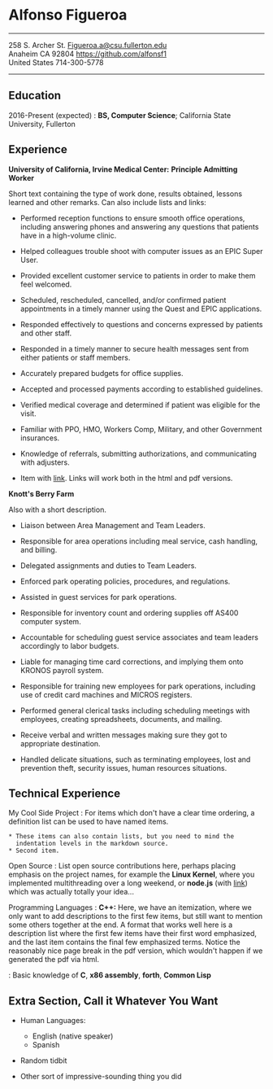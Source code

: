 
Alfonso Figueroa
============

-------------------     ----------------------------
258 S. Archer St.       Figueroa.a@csu.fullerton.edu  
Anaheim CA 92804         https://github.com/alfonsf1  
United States                           714-300-5778  
-------------------     ----------------------------

Education
---------

2016-Present (expected)
:   **BS, Computer Science**; California State University, Fullerton


Experience
----------

**University of California, Irvine Medical Center:**
**Principle Admitting Worker**

Short text containing the type of work done, results obtained,
lessons learned and other remarks. Can also include lists and
links:

* Performed reception functions to ensure smooth office operations, including answering phones
and answering any questions that patients have in a high-volume clinic.

* Helped colleagues trouble shoot with computer issues as an EPIC Super User.

* Provided excellent customer service to patients in order to make them feel welcomed.

* Scheduled, rescheduled, cancelled, and/or confirmed patient appointments in a timely manner
using the Quest and EPIC applications.

* Responded effectively to questions and concerns expressed by patients and other staff.

* Responded in a timely manner to secure health messages sent from either patients or staff
members.

* Accurately prepared budgets for office supplies.

* Accepted and processed payments according to established guidelines.

* Verified medical coverage and determined if patient was eligible for the visit.

* Familiar with PPO, HMO, Workers Comp, Military, and other Government insurances.

* Knowledge of referrals, submitting authorizations, and communicating with adjusters.

* Item with [link](http://www.example.com). Links will work both in
  the html and pdf versions.

**Knott's Berry Farm**

Also with a short description.

* Liaison between Area Management and Team Leaders.

* Responsible for area operations including meal service, cash handling, and billing.

* Delegated assignments and duties to Team Leaders.

* Enforced park operating policies, procedures, and regulations.

* Assisted in guest services for park operations.

* Responsible for inventory count and ordering supplies off AS400 computer system.

* Accountable for scheduling guest service associates and team leaders accordingly to labor
budgets.

* Liable for managing time card corrections, and implying them onto KRONOS payroll system.

* Responsible for training new employees for park operations, including use of credit card
machines and MICROS registers.

* Performed general clerical tasks including scheduling meetings with employees, creating
spreadsheets, documents, and mailing.

* Receive verbal and written messages making sure they got to appropriate destination.

* Handled delicate situations, such as terminating employees, lost and prevention theft, security
issues, human resources situations.

Technical Experience
--------------------

My Cool Side Project
:   For items which don't have a clear time ordering, a definition
    list can be used to have named items.

    * These items can also contain lists, but you need to mind the
      indentation levels in the markdown source.
    * Second item.

Open Source
:   List open source contributions here, perhaps placing emphasis on
    the project names, for example the **Linux Kernel**, where you
    implemented multithreading over a long weekend, or **node.js**
    (with [link](http://nodejs.org)) which was actually totally
    your idea...

Programming Languages
:   **C++:** Here, we have an itemization, where we only want
    to add descriptions to the first few items, but still want to
    mention some others together at the end. A format that works well
    here is a description list where the first few items have their
    first word emphasized, and the last item contains the final few
    emphasized terms. Notice the reasonably nice page break in the pdf
    version, which wouldn't happen if we generated the pdf via html.

:   Basic knowledge of **C**, **x86 assembly**, **forth**, **Common Lisp**

[ref]: https://github.com/githubuser/superlongprojectname

Extra Section, Call it Whatever You Want
----------------------------------------

* Human Languages:

     * English (native speaker)
     * Spanish
     
* Random tidbit

* Other sort of impressive-sounding thing you did